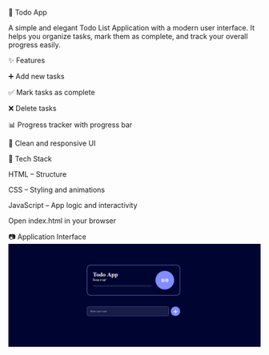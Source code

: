 📝 Todo App

A simple and elegant Todo List Application with a modern user interface.
It helps you organize tasks, mark them as complete, and track your overall progress easily.

✨ Features

➕ Add new tasks

✅ Mark tasks as complete

❌ Delete tasks

📊 Progress tracker with progress bar

🎨 Clean and responsive UI

🚀 Tech Stack

HTML – Structure

CSS – Styling and animations

JavaScript – App logic and interactivity

Open index.html in your browser

📷 Application Interface
![Application Interface](./Application%20web%20interface.png)



